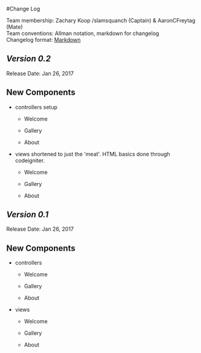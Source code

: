 #Change Log

Team membership:  Zachary Koop /slamsquanch (Captain) & AaronCFreytag (Mate)  
Team conventions: Allman notation, markdown for changelog  
Changelog format: [Markdown](https://github.com/adam-p/markdown-here/wiki/Markdown-Cheatsheet) 


## *Version 0.2*

Release Date: Jan 26, 2017

## New Components

-   controllers setup

    -   Welcome
    
    -   Gallery
    
    -   About
    
-   views shortened to just the 'meat'.  HTML basics done through codeigniter. 

    -   Welcome
    
    -   Gallery
    
    -   About


## *Version 0.1*

Release Date: Jan 26, 2017

## New Components

-   controllers

    -   Welcome
    
    -   Gallery
    
    -   About
    
-   views

    -   Welcome
    
    -   Gallery
    
    -   About